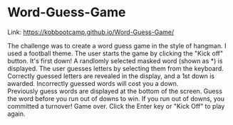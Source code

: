 # Word-Guess-Game

Link: https://kobbootcamp.github.io/Word-Guess-Game/

The challenge was to create a word guess game in the style of hangman.
I used a football theme.  The user starts the game by clicking the "Kick off" button.
It's first down!  A randlomly selected masked word (shown as *) is displayed.  The user guesses letters by selecting them from the keyboard.
Correctly guessed letters are revealed in the display, and a 1st down is awarded.
Incorrectly guessed words will cost you a down.  
Previously guess words are displayed at the bottom of the screen.
Guess the word before you run out of downs to win.
If you run out of downs, you committed a turnover!  Game over.
Click the Enter key or "Kick Off" to play again.
